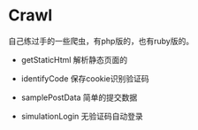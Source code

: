 Crawl
=====

自己练过手的一些爬虫，有php版的，也有ruby版的。

- getStaticHtml
解析静态页面的

- identifyCode
保存cookie识别验证码

- samplePostData
简单的提交数据

- simulationLogin
无验证码自动登录
